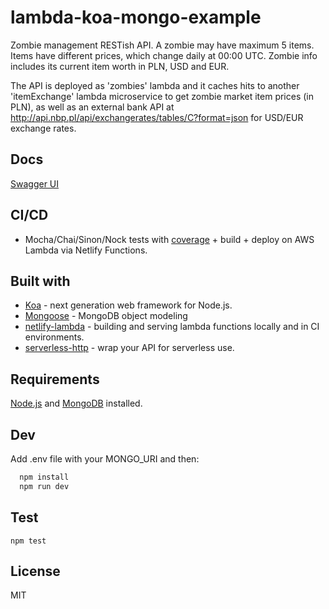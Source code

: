 # lambda-koa-mongo-example

Zombie management RESTish API. A zombie may have maximum 5 items. Items have different prices, which change daily at 00:00 UTC. Zombie info includes its current item worth in PLN, USD and EUR.

The API is deployed as 'zombies' lambda and it caches hits to another 'itemExchange' lambda microservice to get zombie market item prices (in PLN), as well as an external bank API at http://api.nbp.pl/api/exchangerates/tables/C?format=json for USD/EUR exchange rates.

## Docs

[Swagger UI](https://elastic-hugle-7307fd.netlify.app)

## CI/CD

- Mocha/Chai/Sinon/Nock tests with [coverage](https://elastic-hugle-7307fd.netlify.app/coverage/lcov-report/index.html) + build + deploy on AWS Lambda via Netlify Functions.

## Built with

- [Koa](https://koajs.com/) - next generation web framework for Node.js.
- [Mongoose](https://mongoosejs.com/) - MongoDB object modeling
- [netlify-lambda](https://github.com/netlify/netlify-lambda) - building and serving lambda functions locally and in CI environments.
- [serverless-http](https://github.com/dougmoscrop/serverless-http) - wrap your API for serverless use.

## Requirements

[Node.js](https://nodejs.org/en/) and [MongoDB](https://docs.mongodb.com/manual/installation/) installed.

## Dev

Add .env file with your MONGO_URI and then:

```bash
  npm install
  npm run dev
```

## Test

```
npm test
```

## License

MIT
